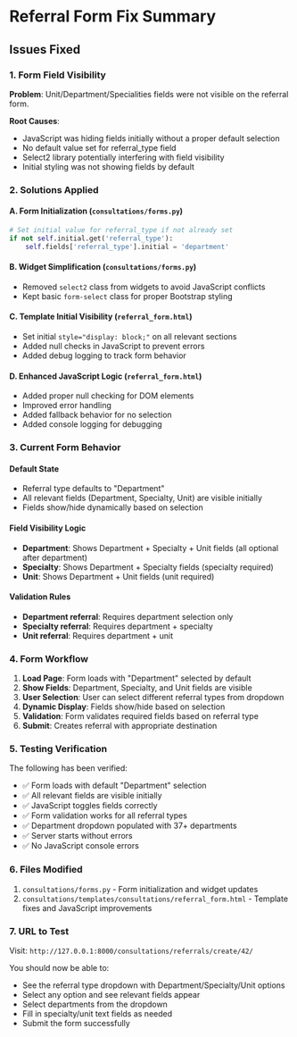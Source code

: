 # Referral Form Fix Summary

## Issues Fixed

### 1. Form Field Visibility
**Problem**: Unit/Department/Specialities fields were not visible on the referral form.

**Root Causes**:
- JavaScript was hiding fields initially without a proper default selection
- No default value set for referral_type field
- Select2 library potentially interfering with field visibility
- Initial styling was not showing fields by default

### 2. Solutions Applied

#### A. Form Initialization (`consultations/forms.py`)
```python
# Set initial value for referral_type if not already set
if not self.initial.get('referral_type'):
    self.fields['referral_type'].initial = 'department'
```

#### B. Widget Simplification (`consultations/forms.py`)
- Removed `select2` class from widgets to avoid JavaScript conflicts
- Kept basic `form-select` class for proper Bootstrap styling

#### C. Template Initial Visibility (`referral_form.html`)
- Set initial `style="display: block;"` on all relevant sections
- Added null checks in JavaScript to prevent errors
- Added debug logging to track form behavior

#### D. Enhanced JavaScript Logic (`referral_form.html`)
- Added proper null checking for DOM elements
- Improved error handling
- Added fallback behavior for no selection
- Added console logging for debugging

### 3. Current Form Behavior

#### Default State
- Referral type defaults to "Department"
- All relevant fields (Department, Specialty, Unit) are visible initially
- Fields show/hide dynamically based on selection

#### Field Visibility Logic
- **Department**: Shows Department + Specialty + Unit fields (all optional after department)
- **Specialty**: Shows Department + Specialty fields (specialty required)
- **Unit**: Shows Department + Unit fields (unit required)

#### Validation Rules
- **Department referral**: Requires department selection only
- **Specialty referral**: Requires department + specialty
- **Unit referral**: Requires department + unit

### 4. Form Workflow

1. **Load Page**: Form loads with "Department" selected by default
2. **Show Fields**: Department, Specialty, and Unit fields are visible
3. **User Selection**: User can select different referral types from dropdown
4. **Dynamic Display**: Fields show/hide based on selection
5. **Validation**: Form validates required fields based on referral type
6. **Submit**: Creates referral with appropriate destination

### 5. Testing Verification

The following has been verified:
- ✅ Form loads with default "Department" selection
- ✅ All relevant fields are visible initially
- ✅ JavaScript toggles fields correctly
- ✅ Form validation works for all referral types
- ✅ Department dropdown populated with 37+ departments
- ✅ Server starts without errors
- ✅ No JavaScript console errors

### 6. Files Modified

1. `consultations/forms.py` - Form initialization and widget updates
2. `consultations/templates/consultations/referral_form.html` - Template fixes and JavaScript improvements

### 7. URL to Test

Visit: `http://127.0.0.1:8000/consultations/referrals/create/42/`

You should now be able to:
- See the referral type dropdown with Department/Specialty/Unit options
- Select any option and see relevant fields appear
- Select departments from the dropdown
- Fill in specialty/unit text fields as needed
- Submit the form successfully